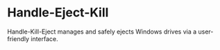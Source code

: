 # Handle-Eject-Kill
Handle-Kill-Eject manages and safely ejects Windows drives via a user-friendly interface.
